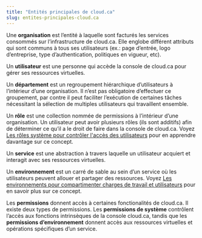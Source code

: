 ```yaml
---
title: "Entités principales de cloud.ca"
slug: entites-principales-cloud.ca
---
```



Une **organisation** est l’entité à laquelle sont facturés les services consommés sur l’infrastructure de cloud.ca. Elle englobe différent attributs qui sont communs à tous ses utilisateurs (ex.: page d’entrée, logo d’entreprise, type d’authentication, politiques en vigueur, etc).

Un **utilisateur** est une personne qui accède la console de cloud.ca pour gérer ses ressources virtuelles.

Un **département** est un regroupement hiérarchique d’utilisateurs à l’intérieur d’une organisation. Il n’est pas obligatoire d’effectuer ce groupement, par contre il peut faciliter l’exécution de certaines tâches nécessitant la sélection de multiples utilisateurs qui travaillent ensemble.

Un **rôle** est une collection nommée de permissions à l’intérieur d’une organisation. Un utilisateur peut avoir plusieurs rôles (ils sont additifs) afin de déterminer ce qu’il a le droit de faire dans la console de cloud.ca. Voyez [Les rôles système pour contrôler l'accès des utilisateurs](roles-systeme.md) pour en apprendre davantage sur ce concept.

Un **service** est une abstraction à travers laquelle un utilisateur acquiert et interagit avec ses ressources virtuelles.

Un **environnement** est un carré de sable au sein d’un service où les utilisateurs peuvent allouer et partager des ressources. Voyez [Les environnements pour compartimenter charges de travail et utilisateurs](environments-to-organize-workloads-and-users.md) pour en savoir plus sur ce concept.

Les **permissions** donnent accès à certaines fonctionalités de cloud.ca. Il existe deux types de permissions. Les **permissions de système** contrôlent l’accès aux fonctions intrinsèques de la console cloud.ca, tandis que les **permissions d’environnement** donnent accès aux ressources virtuelles et opérations spécifiques d’un service.
